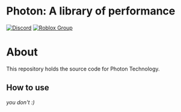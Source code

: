# Photon: A library of performance
[![Discord](https://img.shields.io/discord/1238572493925646347?label=discord&logo=discord&logoColor=white&color=green)](https://discord.gg/Q8gZKKDNgG)
[![Roblox Group](https://img.shields.io/badge/Roblox-000000?label=group&logo=Roblox&logoColor=white&color=green)](https://www.roblox.com/communities/657038/)


# About

This repository holds the source code for Photon Technology.

## How to use

*you don't :)*
